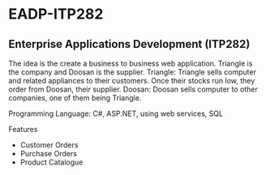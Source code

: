 # EADP-ITP282

## Enterprise Applications Development (ITP282)
The idea is the create a business to business web application. Triangle is the company and Doosan is the supplier.
Triangle: Triangle sells computer and related appliances to their customers. Once their stocks run low, they order from Doosan, their supplier.
Doosan: Doosan sells computer to other companies, one of them being Triangle.

Programming Language: C#, ASP.NET, using web services, SQL

Features
- Customer Orders
- Purchase Orders
- Product Catalogue